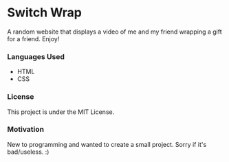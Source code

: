# Switch Wrap
A random website that displays a video of me and my friend wrapping a gift for a friend. Enjoy! 

### Languages Used
* HTML
* CSS

### License
This project is under the MIT License.

### Motivation
New to programming and wanted to create a small project. Sorry if it's bad/useless. :)
